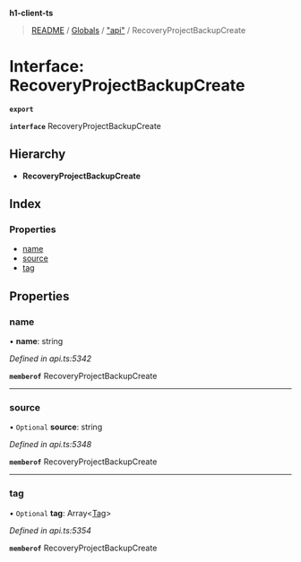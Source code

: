 **h1-client-ts**

> [README](../README.md) / [Globals](../globals.md) / ["api"](../modules/_api_.md) / RecoveryProjectBackupCreate

# Interface: RecoveryProjectBackupCreate

**`export`** 

**`interface`** RecoveryProjectBackupCreate

## Hierarchy

* **RecoveryProjectBackupCreate**

## Index

### Properties

* [name](_api_.recoveryprojectbackupcreate.md#name)
* [source](_api_.recoveryprojectbackupcreate.md#source)
* [tag](_api_.recoveryprojectbackupcreate.md#tag)

## Properties

### name

•  **name**: string

*Defined in api.ts:5342*

**`memberof`** RecoveryProjectBackupCreate

___

### source

• `Optional` **source**: string

*Defined in api.ts:5348*

**`memberof`** RecoveryProjectBackupCreate

___

### tag

• `Optional` **tag**: Array\<[Tag](_api_.tag.md)>

*Defined in api.ts:5354*

**`memberof`** RecoveryProjectBackupCreate
